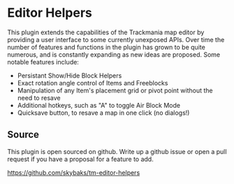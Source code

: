 # Editor Helpers
This plugin extends the capabilities of the Trackmania map editor by providing a user interface to some currently
unexposed APIs. Over time the number of features and functions in the plugin has grown to be quite numerous, and is
constantly expanding as new ideas are proposed. Some notable features include:

* Persistant Show/Hide Block Helpers
* Exact rotation angle control of Items and Freeblocks
* Manipulation of any Item's placement grid or pivot point without the need to resave
* Additional hotkeys, such as "A" to toggle Air Block Mode
* Quicksave button, to resave a map in one click (no dialogs!)


## Source
This plugin is open sourced on github. Write up a github issue or open a pull request if you have a proposal for a
feature to add.

https://github.com/skybaks/tm-editor-helpers
